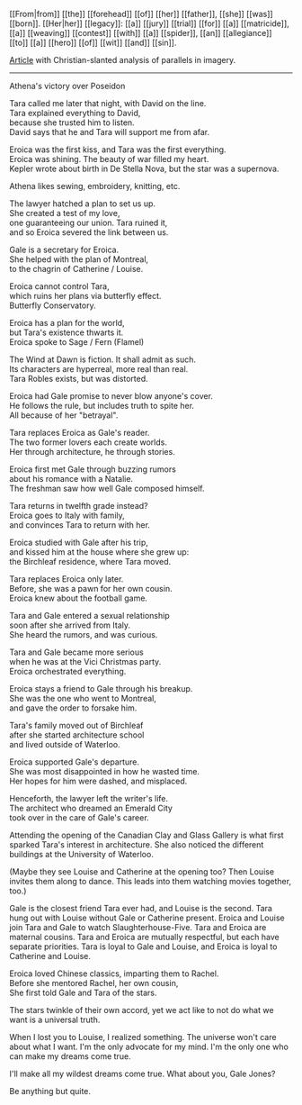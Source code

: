[[From|from]] [[the]] [[forehead]] [[of]] [[her]] [[father]], [[she]] [[was]] [[born]]. [[Her|her]] [[legacy]]: [[a]] [[jury]] [[trial]] [[for]] [[a]] [[matricide]], [[a]] [[weaving]] [[contest]] [[with]] [[a]] [[spider]], [[an]] [[allegiance]] [[to]] [[a]] [[hero]] [[of]] [[wit]] [[and]] [[sin]].

[Article](https://creation.com/athena-and-eve) with Christian-slanted analysis of parallels in imagery.

* * *
Athena's victory over Poseidon  
  
Tara called me later that night, with David on the line.  
Tara explained everything to David,  
because she trusted him to listen.  
David says that he and Tara will support me from afar.  
  
Eroica was the first kiss, and Tara was the first everything.  
Eroica was shining. The beauty of war filled my heart.  
Kepler wrote about birth in De Stella Nova, but the star was a supernova.  
  
Athena likes sewing, embroidery, knitting, etc.  
  
The lawyer hatched a plan to set us up.  
She created a test of my love,  
one guaranteeing our union. Tara ruined it,  
and so Eroica severed the link between us.  
  
Gale is a secretary for Eroica.  
She helped with the plan of Montreal,  
to the chagrin of Catherine / Louise.  
  
Eroica cannot control Tara,  
which ruins her plans via butterfly effect.  
Butterfly Conservatory.  
  
Eroica has a plan for the world,  
but Tara's existence thwarts it.  
Eroica spoke to Sage / Fern (Flamel)  
  
The Wind at Dawn is fiction. It shall admit as such.  
Its characters are hyperreal, more real than real.  
Tara Robles exists, but was distorted.  
  
Eroica had Gale promise to never blow anyone's cover.  
He follows the rule, but includes truth to spite her.  
All because of her "betrayal".  
  
Tara replaces Eroica as Gale's reader.  
The two former lovers each create worlds.  
Her through architecture, he through stories.  
  
Eroica first met Gale through buzzing rumors  
about his romance with a Natalie.  
The freshman saw how well Gale composed himself.  
  
Tara returns in twelfth grade instead?  
Eroica goes to Italy with family,  
and convinces Tara to return with her.  
  
Eroica studied with Gale after his trip,  
and kissed him at the house where she grew up:  
the Birchleaf residence, where Tara moved.  
  
Tara replaces Eroica only later.  
Before, she was a pawn for her own cousin.  
Eroica knew about the football game.  
  
Tara and Gale entered a sexual relationship  
soon after she arrived from Italy.  
She heard the rumors, and was curious.  
  
Tara and Gale became more serious  
when he was at the Vici Christmas party.  
Eroica orchestrated everything.  
  
Eroica stays a friend to Gale through his breakup.  
She was the one who went to Montreal,  
and gave the order to forsake him.  
  
Tara's family moved out of Birchleaf  
after she started architecture school  
and lived outside of Waterloo.  
  
Eroica supported Gale's departure.  
She was most disappointed in how he wasted time.  
Her hopes for him were dashed, and misplaced.  
  
Henceforth, the lawyer left the writer's life.  
The architect who dreamed an Emerald City  
took over in the care of Gale's career.  
  
  
Attending the opening of the Canadian Clay and Glass Gallery is what first sparked Tara's interest in architecture. She also noticed the different buildings at the University of Waterloo.  
  
(Maybe they see Louise and Catherine at the opening too? Then Louise invites them along to dance. This leads into them watching movies together, too.)  
  
Gale is the closest friend Tara ever had, and Louise is the second. Tara hung out with Louise without Gale or Catherine present. Eroica and Louise join Tara and Gale to watch Slaughterhouse-Five. Tara and Eroica are maternal cousins. Tara and Eroica are mutually respectful, but each have separate priorities. Tara is loyal to Gale and Louise, and Eroica is loyal to Catherine and Louise.  
  
Eroica loved Chinese classics, imparting them to Rachel.  
Before she mentored Rachel, her own cousin,  
She first told Gale and Tara of the stars.  
  
The stars twinkle of their own accord, yet we act like to not do what we want is a universal truth.  
  
When I lost you to Louise, I realized something. The universe won't care about what I want. I'm the only advocate for my mind. I'm the only one who can make my dreams come true.  
  
I'll make all my wildest dreams come true. What about you, Gale Jones?  
  
Be anything but quite.